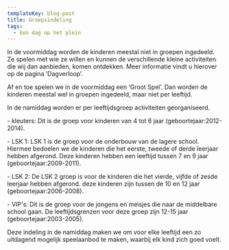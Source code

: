 ```yaml
---
templateKey: blog-post
title: Groepsindeling
tags:
  - Een dag op het plein
---
```

In de voormiddag worden de kinderen meestal niet in groepen ingedeeld. Ze spelen met wie ze willen en kunnen de verschillende kleine activiteiten die wij dan aanbieden, komen ontdekken. Meer informatie vindt u hierover op de pagina ‘Dagverloop’.



Af en toe spelen we in de voormiddag een ‘Groot Spel’. Dan worden de kinderen meestal wel in groepen ingedeeld, maar niet per leeftijd.



In de namiddag worden er per leeftijdsgroep activiteiten georganiseerd.



\- kleuters: Dit is de groep voor kinderen van 4 tot 6 jaar (geboortejaar:2012-2014).

\- LSK 1: LSK 1 is de groep voor de onderbouw van de lagere school. Hiermee bedoelen we de kinderen die het eerste, tweede of derde leerjaar hebben afgerond. Deze kinderen hebben een leeftijd tussen 7 en 9 jaar (geboortejaar:2009-2011).

\- LSK 2: De LSK 2 groep is voor de kinderen die het vierde, vijfde of zesde leerjaar hebben afgerond. deze kinderen zijn tussen de 10 en 12 jaar (geboortejaar:2006-2008).

\- VIP's: Dit is de groep voor de jongens en meisjes die naar de middelbare school gaan. De leeftijdsgrenzen voor deze groep zijn 12-15 jaar (geboortejaar:2003-2005).



Deze indeling in de namiddag maken we om voor elke leeftijd een zo uitdagend mogelijk speelaanbod te maken, waarbij elk kind zich goed voelt.

